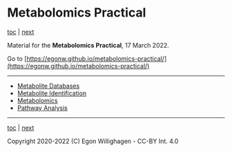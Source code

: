 # Metabolomics Practical

[toc](./README.md) | [next](databases.md)

Material for the **Metabolomics Practical**, 17 March 2022.

Go to [https://egonw.github.io/metabolomics-practical/](https://egonw.github.io/metabolomics-practical/)

---

* [Metabolite Databases](databases.md)
* [Metabolite Identification](identification.md)
* [Metabolomics](omics.md)
* [Pathway Analysis](pathways.md)

---

[toc](./README.md) | [next](databases.md)

Copyright 2020-2022 (C) Egon Willighagen - CC-BY Int. 4.0
